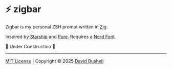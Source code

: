 # ⚡ zigbar

Zigbar is my personal ZSH prompt written in [Zig](https://ziglang.org).

Inspired by [Starship](https://github.com/starship/starship) and [Pure](https://github.com/sindresorhus/pure). Requires a [Nerd Font](https://www.nerdfonts.com).

🚧 Under Construction 🚧

* * *

[MIT License](/LICENSE) | Copyright © 2025 [David Bushell](https://dbushell.com)
